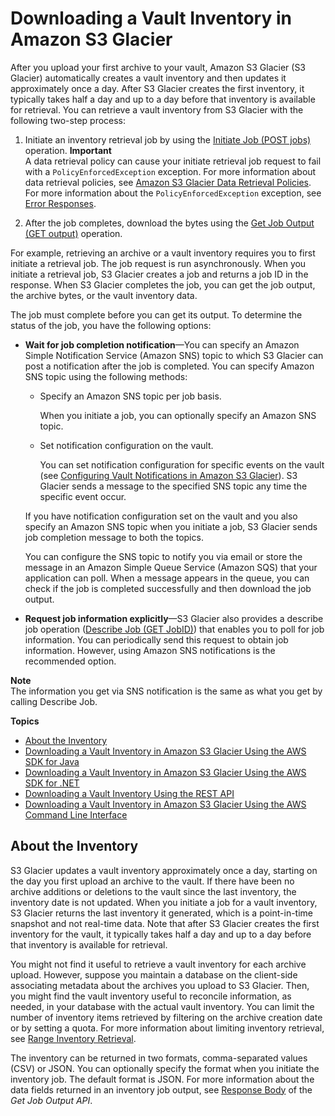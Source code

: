 # Downloading a Vault Inventory in Amazon S3 Glacier<a name="vault-inventory"></a>

After you upload your first archive to your vault, Amazon S3 Glacier \(S3 Glacier\) automatically creates a vault inventory and then updates it approximately once a day\. After S3 Glacier creates the first inventory, it typically takes half a day and up to a day before that inventory is available for retrieval\. You can retrieve a vault inventory from S3 Glacier with the following two\-step process: 

 

1. Initiate an inventory retrieval job by using the [Initiate Job \(POST jobs\)](api-initiate-job-post.md) operation\.
**Important**  
A data retrieval policy can cause your initiate retrieval job request to fail with a `PolicyEnforcedException` exception\. For more information about data retrieval policies, see [Amazon S3 Glacier Data Retrieval Policies](data-retrieval-policy.md)\. For more information about the `PolicyEnforcedException` exception, see [Error Responses](api-error-responses.md)\.

1. After the job completes, download the bytes using the [Get Job Output \(GET output\)](api-job-output-get.md) operation\. 

For example, retrieving an archive or a vault inventory requires you to first initiate a retrieval job\. The job request is run asynchronously\. When you initiate a retrieval job, S3 Glacier creates a job and returns a job ID in the response\. When S3 Glacier completes the job, you can get the job output, the archive bytes, or the vault inventory data\. 

The job must complete before you can get its output\. To determine the status of the job, you have the following options:

 
+ **Wait for job completion notification**—You can specify an Amazon Simple Notification Service \(Amazon SNS\) topic to which S3 Glacier can post a notification after the job is completed\. You can specify Amazon SNS topic using the following methods: 
  + Specify an Amazon SNS topic per job basis\. 

    When you initiate a job, you can optionally specify an Amazon SNS topic\.
  + Set notification configuration on the vault\.

    You can set notification configuration for specific events on the vault \(see [Configuring Vault Notifications in Amazon S3 Glacier](configuring-notifications.md)\)\. S3 Glacier sends a message to the specified SNS topic any time the specific event occur\.

  If you have notification configuration set on the vault and you also specify an Amazon SNS topic when you initiate a job, S3 Glacier sends job completion message to both the topics\. 

  You can configure the SNS topic to notify you via email or store the message in an Amazon Simple Queue Service \(Amazon SQS\) that your application can poll\. When a message appears in the queue, you can check if the job is completed successfully and then download the job output\. 
+ **Request job information explicitly**—S3 Glacier also provides a describe job operation \([Describe Job \(GET JobID\)](api-describe-job-get.md)\) that enables you to poll for job information\. You can periodically send this request to obtain job information\. However, using Amazon SNS notifications is the recommended option\.

 

**Note**  
The information you get via SNS notification is the same as what you get by calling Describe Job\. 

**Topics**
+ [About the Inventory](#vault-inventory-about)
+ [Downloading a Vault Inventory in Amazon S3 Glacier Using the AWS SDK for Java](retrieving-vault-inventory-java.md)
+ [Downloading a Vault Inventory in Amazon S3 Glacier Using the AWS SDK for \.NET](retrieving-vault-inventory-sdk-dotnet.md)
+ [Downloading a Vault Inventory Using the REST API](retrieving-vault-inventory-rest-api.md)
+ [Downloading a Vault Inventory in Amazon S3 Glacier Using the AWS Command Line Interface](retrieving-vault-inventory-cli.md)

## About the Inventory<a name="vault-inventory-about"></a>

S3 Glacier updates a vault inventory approximately once a day, starting on the day you first upload an archive to the vault\. If there have been no archive additions or deletions to the vault since the last inventory, the inventory date is not updated\. When you initiate a job for a vault inventory, S3 Glacier returns the last inventory it generated, which is a point\-in\-time snapshot and not real\-time data\. Note that after S3 Glacier creates the first inventory for the vault, it typically takes half a day and up to a day before that inventory is available for retrieval\.

 You might not find it useful to retrieve a vault inventory for each archive upload\. However, suppose you maintain a database on the client\-side associating metadata about the archives you upload to S3 Glacier\. Then, you might find the vault inventory useful to reconcile information, as needed, in your database with the actual vault inventory\. You can limit the number of inventory items retrieved by filtering on the archive creation date or by setting a quota\. For more information about limiting inventory retrieval, see [Range Inventory Retrieval](api-initiate-job-post.md#api-initiate-job-post-vault-inventory-list-filtering)\.

The inventory can be returned in two formats, comma\-separated values \(CSV\) or JSON\. You can optionally specify the format when you initiate the inventory job\. The default format is JSON\. For more information about the data fields returned in an inventory job output, see [Response Body](api-job-output-get.md#api-job-output-get-responses-elements) of the *Get Job Output API*\.